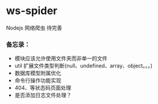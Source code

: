 # ws-spider

Nodejs 网络爬虫 待完善

### 备忘录：

* 模块应该允许使用文件夹而非单一的文件
* util 扩展文件类型判断(null、undefined、array、object。。。)
* 数据库模型附属优化
* 命令行操作功能实现
* 404、等状态码页面处理
* 是否添加日志文件处理？
